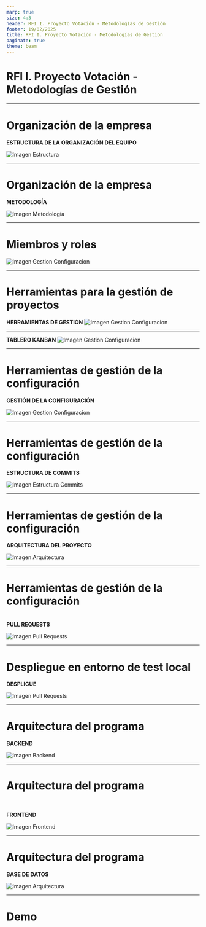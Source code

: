 ```yaml
---
marp: true
size: 4:3
header: RFI I. Proyecto Votación - Metodologías de Gestión
footer: 19/02/2025
title: RFI I. Proyecto Votación - Metodologías de Gestión
paginate: true
theme: beam
---
```


<!-- _class: title -->

# RFI I. Proyecto Votación - Metodologías de Gestión

---

# Organización de la empresa

**ESTRUCTURA DE LA ORGANIZACIÓN DEL EQUIPO**

![Imagen Estructura](images/ADR004.png)

---

# Organización de la empresa

**METODOLOGÍA**

![Imagen Metodología](images/ADR005.png)

---

# Miembros y roles

![Imagen Gestion Configuracion](images/ADR006.png)

---

# Herramientas para la gestión de proyectos

**HERRAMIENTAS DE GESTIÓN**
![Imagen Gestion Configuracion](images/ADR007.png)

---

**TABLERO KANBAN**
![Imagen Gestion Configuracion](images/ADR007_kanban.png)

---

# Herramientas de gestión de la configuración

**GESTIÓN DE LA CONFIGURACIÓN**

![Imagen Gestion Configuracion](images/ADR008.png)

---

# Herramientas de gestión de la configuración

**ESTRUCTURA DE COMMITS**

![Imagen Estructura Commits](images/ADR009.png)

---

# Herramientas de gestión de la configuración

**ARQUITECTURA DEL PROYECTO**

![Imagen Arquitectura](images/ADR010.png)

---

# Herramientas de gestión de la configuración

<br> **PULL REQUESTS**

![Imagen Pull Requests](images/ADR011.png)

---

# Despliegue en entorno de test local

**DESPLIGUE**

![Imagen Pull Requests](images/ADR012.png)

---

# Arquitectura del programa

**BACKEND**

![Imagen Backend](images/ADR001.png)

---

# Arquitectura del programa

<br>

**FRONTEND**
<br>

![Imagen Frontend](images/ADR002.png)

---

# Arquitectura del programa

**BASE DE DATOS**

![Imagen Arquitectura](images/ADR003.png)

---

<!-- _class: title -->

# Demo
